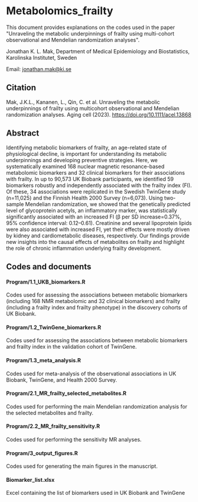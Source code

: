# Metabolomics_frailty

This document provides explanations on the codes used in the paper "Unraveling the metabolic underpinnings of frailty using multi-cohort observational and Mendelian randomization analyses".

Jonathan K. L. Mak, Department of Medical Epidemiology and Biostatistics, Karolinska Institutet, Sweden

Email: jonathan.mak@ki.se 


## Citation

Mak, J.K.L., Kananen, L., Qin, C. et al. Unraveling the metabolic underpinnings of frailty using multicohort observational and Mendelian randomization analyses. Aging cell (2023). https://doi.org/10.1111/acel.13868


## Abstract

Identifying metabolic biomarkers of frailty, an age-related state of physiological decline, is important for understanding its metabolic underpinnings and developing preventive strategies. Here, we systematically examined 168 nuclear magnetic resonance-based metabolomic biomarkers and 32 clinical biomarkers for their associations with frailty. In up to 90,573 UK Biobank participants, we identified 59 biomarkers robustly and independently associated with the frailty index (FI). Of these, 34 associations were replicated in the Swedish TwinGene study (n=11,025) and the Finnish Health 2000 Survey (n=6,073). Using two-sample Mendelian randomization, we showed that the genetically predicted level of glycoprotein acetyls, an inflammatory marker, was statistically significantly associated with an increased FI (β per SD increase=0.37%, 95% confidence interval: 0.12–0.61). Creatinine and several lipoprotein lipids were also associated with increased FI, yet their effects were mostly driven by kidney and cardiometabolic diseases, respectively. Our findings provide new insights into the causal effects of metabolites on frailty and highlight the role of chronic inflammation underlying frailty development.


## Codes and documents

#### Program/1.1_UKB_biomarkers.R

Codes used for assessing the associations between metabolic biomarkers (including 168 NMR metabolomic and 32 clinical biomarkers) and frailty (including a frailty index and frailty phenotype) in the discovery cohorts of UK Biobank.

#### Program/1.2_TwinGene_biomarkers.R

Codes used for assessing the associations between metabolic biomarkers and frailty index in the validation cohort of TwinGene.

#### Program/1.3_meta_analysis.R

Codes used for meta-analysis of the observational associations in UK Biobank, TwinGene, and Health 2000 Survey.

#### Program/2.1_MR_frailty_selected_metabolites.R

Codes used for performing the main Mendelian randomization analysis for the selected metabolites and frailty.

#### Program/2.2_MR_frailty_sensitivity.R

Codes used for performing the sensitivity MR analyses.

#### Program/3_output_figures.R

Codes used for generating the main figures in the manuscript.

#### Biomarker_list.xlsx

Excel containing the list of biomarkers used in UK Biobank and TwinGene
